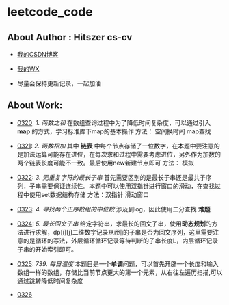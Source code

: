 # leetcode_code

## About Author : Hitszer cs-cv

- [我的CSDN博客](https://blog.csdn.net/qq_43528044)

- [我的WX](z1060856152)

- 尽量会保持更新记录，一起加油


## About Work:

- [0320](https://leetcode.cn/problems/two-sum/?favorite=2cktkvj): *1. 两数之和* 在数组查询过程中为了降低时间复杂度，可以通过引入 **map** 的方式，学习标准库下map的基本操作 方法： 空间换时间  map查找

- [0321](https://leetcode.cn/problems/add-two-numbers/?favorite=2cktkvj): *2. 两数相加* 其中 **链表** 中每个节点存储了一位数字，在本题中要注意的是加法运算可能存在进位，在每次求和过程中需要考虑进位，另外作为加数的两个链表长度可能不一致。最后使用new新建节点即可 方法： 模拟
 
- [0322](https://leetcode.cn/problems/longest-substring-without-repeating-characters/?favorite=2cktkvj): *3. 无重复字符的最长子串* 首先需要区别的是最长子串还是最共子序列，子串需要保证连续性。本题中可以使用双指针进行窗口的滑动，在查找过程中使用set数据结构存储 方法：双指针 滑动窗口

- [0323](https://leetcode.cn/problems/median-of-two-sorted-arrays/?favorite=2cktkvj): *4. 寻找两个正序数组的中位数* 涉及到log，因此使用二分查找 **难题**

- [0324](https://leetcode.cn/problems/longest-palindromic-substring/): *5. 最长回文子串* 给定字符串，求最长的回文子串，使用**动态规划**的方法进行求解，dp[i][j]二维数字记录从i到j的子串是否为回文序列，这里需要注意的是循环的写法，外层循环循环记录等待判断的子串长度L，内层循环记录子串的开始索引即可。

- [0325](https://leetcode.cn/problems/daily-temperatures/?favorite=2cktkvj): *739. 每日温度* 本题目是一个**单调**问题，可以首先开辟一个长度和输入数组一样的数组，存储比当前节点更大的第一个元素，从右往左遍历扫描,可以通过跳转降低时间复杂度

- [0326](https://leetcode.cn/problems/palindromic-substrings/?favorite=2cktkvj) 
